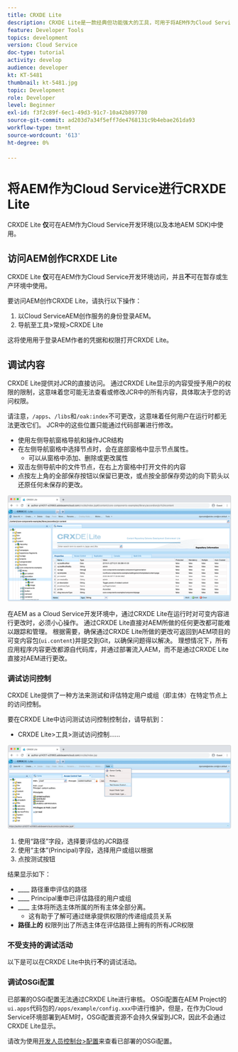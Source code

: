 ```yaml
---
title: CRXDE Lite
description: CRXDE Lite是一款经典但功能强大的工具，可用于将AEM作为Cloud Service开发人员环境进行调试。 CRXDE Lite提供了一套功能，可帮助调试人员检查所有资源和属性、处理JCR的可变部分并调查权限。
feature: Developer Tools
topics: development
version: Cloud Service
doc-type: tutorial
activity: develop
audience: developer
kt: KT-5481
thumbnail: kt-5481.jpg
topic: Development
role: Developer
level: Beginner
exl-id: f3f2c89f-6ec1-49d3-91c7-10a42b897780
source-git-commit: ad203d7a34f5eff7de4768131c9b4ebae261da93
workflow-type: tm+mt
source-wordcount: '613'
ht-degree: 0%

---
```


# 将AEM作为Cloud Service进行CRXDE Lite

CRXDE Lite __仅__&#x200B;可在AEM作为Cloud Service开发环境(以及本地AEM SDK)中使用。

## 访问AEM创作CRXDE Lite

CRXDE Lite __仅__&#x200B;可在AEM作为Cloud Service开发环境访问，并且&#x200B;__不__&#x200B;可在暂存或生产环境中使用。

要访问AEM创作CRXDE Lite，请执行以下操作：

1. 以Cloud ServiceAEM创作服务的身份登录AEM。
1. 导航至工具>常规>CRXDE Lite

这将使用用于登录AEM作者的凭据和权限打开CRXDE Lite。

## 调试内容

CRXDE Lite提供对JCR的直接访问。 通过CRXDE Lite显示的内容受授予用户的权限的限制，这意味着您可能无法查看或修改JCR中的所有内容，具体取决于您的访问权限。

请注意，`/apps`、`/libs`和`/oak:index`不可更改，这意味着任何用户在运行时都无法更改它们。 JCR中的这些位置只能通过代码部署进行修改。

+ 使用左侧导航窗格导航和操作JCR结构
+ 在左侧导航窗格中选择节点时，会在底部窗格中显示节点属性。
   + 可以从窗格中添加、删除或更改属性
+ 双击左侧导航中的文件节点，在右上方窗格中打开文件的内容
+ 点按左上角的全部保存按钮以保留已更改，或点按全部保存旁边的向下箭头以还原任何未保存的更改。

![CRXDE Lite — 调试内容](./assets/crxde-lite/debugging-content.png)

在AEM as a Cloud Service开发环境中，通过CRXDE Lite在运行时对可变内容进行更改时，必须小心操作。
通过CRXDE Lite直接对AEM所做的任何更改都可能难以跟踪和管理。 根据需要，确保通过CRXDE Lite所做的更改可返回到AEM项目的可变内容包(`ui.content`)并提交到Git，以确保问题得以解决。 理想情况下，所有应用程序内容更改都源自代码库，并通过部署流入AEM，而不是通过CRXDE Lite直接对AEM进行更改。

### 调试访问控制

CRXDE Lite提供了一种方法来测试和评估特定用户或组（即主体）在特定节点上的访问控制。

要在CRXDE Lite中访问测试访问控制控制台，请导航到：

+ CRXDE Lite>工具>测试访问控制……

![CRXDE Lite — 测试访问控制](./assets/crxde-lite/permissions__test-access-control.png)

1. 使用“路径”字段，选择要评估的JCR路径
1. 使用“主体”(Principal)字段，选择用户或组以根据
1. 点按测试按钮

结果显示如下：

+ ____ 路径重申评估的路径
+ ____ Principal重申已评估路径的用户或组
+ ____ 主体将所选主体所属的所有主体全部分离。
   + 这有助于了解可通过继承提供权限的传递组成员关系
+ __路径上的__ 权限列出了所选主体在评估路径上拥有的所有JCR权限

### 不受支持的调试活动

以下是可以在CRXDE Lite中执行&#x200B;__不__&#x200B;的调试活动。

### 调试OSGi配置

已部署的OSGi配置无法通过CRXDE Lite进行审核。 OSGi配置在AEM Project的`ui.apps`代码包的`/apps/example/config.xxx`中进行维护，但是，在作为Cloud Service环境部署到AEM时，OSGi配置资源不会持久保留到JCR，因此不会通过CRXDE Lite显示。

请改为使用[开发人员控制台>配置](./developer-console.md#configurations)来查看已部署的OSGi配置。
